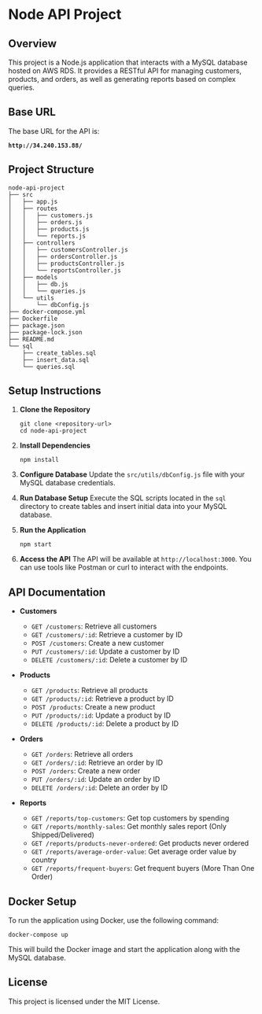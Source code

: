 # Node API Project

## Overview

This project is a Node.js application that interacts with a MySQL database hosted on AWS RDS. It provides a RESTful API for managing customers, products, and orders, as well as generating reports based on complex queries.

## Base URL

The base URL for the API is:

**`http://34.240.153.88/`**

## Project Structure

```
node-api-project
├── src
│   ├── app.js
│   ├── routes
│   │   ├── customers.js
│   │   ├── orders.js
│   │   ├── products.js
│   │   └── reports.js
│   ├── controllers
│   │   ├── customersController.js
│   │   ├── ordersController.js
│   │   ├── productsController.js
│   │   └── reportsController.js
│   ├── models
│   │   ├── db.js
│   │   └── queries.js
│   └── utils
│       └── dbConfig.js
├── docker-compose.yml
├── Dockerfile
├── package.json
├── package-lock.json
├── README.md
└── sql
    ├── create_tables.sql
    ├── insert_data.sql
    └── queries.sql
```

## Setup Instructions

1. **Clone the Repository**

   ```
   git clone <repository-url>
   cd node-api-project
   ```

2. **Install Dependencies**

   ```
   npm install
   ```

3. **Configure Database**
   Update the `src/utils/dbConfig.js` file with your MySQL database credentials.

4. **Run Database Setup**
   Execute the SQL scripts located in the `sql` directory to create tables and insert initial data into your MySQL database.

5. **Run the Application**

   ```
   npm start
   ```

6. **Access the API**
   The API will be available at `http://localhost:3000`. You can use tools like Postman or curl to interact with the endpoints.

## API Documentation

- **Customers**

  - `GET /customers`: Retrieve all customers
  - `GET /customers/:id`: Retrieve a customer by ID
  - `POST /customers`: Create a new customer
  - `PUT /customers/:id`: Update a customer by ID
  - `DELETE /customers/:id`: Delete a customer by ID

- **Products**

  - `GET /products`: Retrieve all products
  - `GET /products/:id`: Retrieve a product by ID
  - `POST /products`: Create a new product
  - `PUT /products/:id`: Update a product by ID
  - `DELETE /products/:id`: Delete a product by ID

- **Orders**

  - `GET /orders`: Retrieve all orders
  - `GET /orders/:id`: Retrieve an order by ID
  - `POST /orders`: Create a new order
  - `PUT /orders/:id`: Update an order by ID
  - `DELETE /orders/:id`: Delete an order by ID

- **Reports**
  - `GET /reports/top-customers`: Get top customers by spending
  - `GET /reports/monthly-sales`: Get monthly sales report (Only Shipped/Delivered)
  - `GET /reports/products-never-ordered`: Get products never ordered
  - `GET /reports/average-order-value`: Get average order value by country
  - `GET /reports/frequent-buyers`: Get frequent buyers (More Than One Order)

## Docker Setup

To run the application using Docker, use the following command:

```
docker-compose up
```

This will build the Docker image and start the application along with the MySQL database.

## License

This project is licensed under the MIT License.
